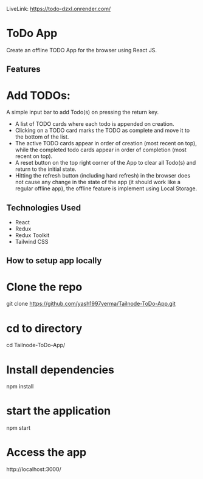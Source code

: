 LiveLink: https://todo-dzxl.onrender.com/

# ToDo App
Create an offline TODO App for the browser using React JS.

## Features
# Add TODOs: 
A simple input bar to add Todo(s) on pressing the return key.
+ A list of TODO cards where each todo is appended on creation.
+ Clicking on a TODO card marks the TODO as complete and move it to the
bottom of the list.
+ The active TODO cards appear in order of creation (most recent on top), while
the completed todo cards appear in order of completion (most recent on top).
+ A reset button on the top right corner of the App to clear all Todo(s) and return to the
initial state.
+ Hitting the refresh button (including hard refresh) in the browser does not cause
any change in the state of the app (it should work like a regular offline app), the offline feature is implement using Local Storage.

## Technologies Used

- React
- Redux
- Redux Toolkit
- Tailwind CSS

## How to setup app locally

# Clone the repo
git clone https://github.com/yash1997verma/Tailnode-ToDo-App.git

# cd to directory
cd Tailnode-ToDo-App/

# Install dependencies
npm install

# start the application
npm start

# Access the app
http://localhost:3000/


